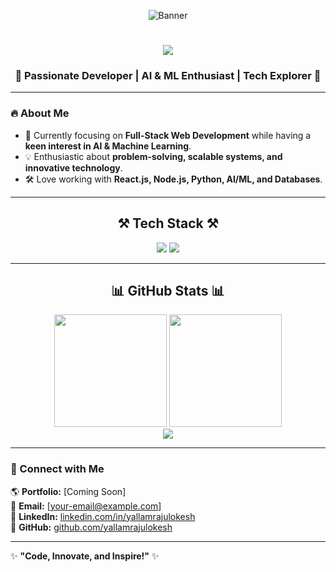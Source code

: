 <!-- Banner -->
<p align="center">
    <img src="https://user-images.githubusercontent.com/74466828/99154874-4e680580-26dd-11eb-9773-48576689f01e.gif" alt="Banner">
</p>

<h1 align="center">
    <img src="https://readme-typing-svg.herokuapp.com/?font=Righteous&size=35&center=true&vCenter=true&width=500&height=70&duration=4000&lines=Hi+There!+👋;+I'm+Yallamraju+Lokesh!&color=FF0000" />
</h1>

<h3 align="center">🚀 Passionate Developer | AI & ML Enthusiast | Tech Explorer 🚀</h3>

---

### 🔥 About Me
- 🎯 Currently focusing on **Full-Stack Web Development** while having a **keen interest in AI & Machine Learning**.
- 💡 Enthusiastic about **problem-solving, scalable systems, and innovative technology**.
- 🛠️ Love working with **React.js, Node.js, Python, AI/ML, and Databases**.

---

<h2 align="center">⚒️ Tech Stack ⚒️</h2>
<p align="center">
    <img src="https://skillicons.dev/icons?i=react,html,css,tailwind,figma,vscode,github,git" />
    <img src="https://skillicons.dev/icons?i=nodejs,python,javascript,c,java,mysql,cpp" />
</p>

---

<h2 align="center">📊 GitHub Stats 📊</h2>
<div align="center">
    <img height="180em" src="https://github-readme-stats.vercel.app/api?username=yallamrajulokesh&show_icons=true&theme=radical" />
    <img height="180em" src="https://github-readme-streak-stats.herokuapp.com/?user=yallamrajulokesh&theme=radical" />
</div>

<div align="center">
    <img src="https://github-readme-stats.vercel.app/api/top-langs?username=yallamrajulokesh&show_icons=true&locale=en&layout=compact&theme=radical" />
</div>

---

### 🚀 Connect with Me  
🌎 **Portfolio:** [Coming Soon]  
📧 **Email:** [your-email@example.com]  
💼 **LinkedIn:** [linkedin.com/in/yallamrajulokesh](https://www.linkedin.com/in/yallamrajulokesh)  
📂 **GitHub:** [github.com/yallamrajulokesh](https://github.com/yallamrajulokesh)  

---

✨ **"Code, Innovate, and Inspire!"** ✨

